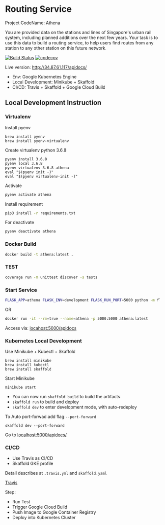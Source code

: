 # Routing Service

Project CodeName: Athena

You are provided data on the stations and lines of Singapore's urban rail system, including planned additions over the next few years. Your task is to use this data to build a routing service, to help users find routes from any station to any other station on this future network.

[![Build Status](https://travis-ci.org/votiethuy/routing-service.svg)](https://travis-ci.org/votiethuy/routing-service)
[![codecov](https://codecov.io/gh/votiethuy/routing-service/branch/main/graph/badge.svg?token=No8s3cbufI)](undefined)

Live version: http://34.87.61.117/apidocs/

- Env: Google Kubernetes Engine
- Local Development: Minikube + Skaffold
- CI/CD: Travis + Skaffold + Google Cloud Build


## Local Development Instruction

### Virtualenv

Install pyenv

```
brew install pyenv
brew install pyenv-virtualenv
```

Create virtualenv python 3.6.8 

```
pyenv install 3.6.8
pyenv local 3.6.8
pyenv virtualenv 3.6.8 athena
eval "$(pyenv init -)"
eval "$(pyenv virtualenv-init -)"
```

Activate

```bash
pyenv activate athena
```

Install requirement

```bash
pip3 install -r requirements.txt
```

For deactivate

```bash
pyenv deactivate athena
```

### Docker Build

```bash
docker build -t athena:latest .
```

### TEST

```bash
coverage run -m unittest discover -s tests
```

### Start Service

```bash
FLASK_APP=athena FLASK_ENV=development FLASK_RUN_PORT=5000 python -m flask run
```

OR

```bash
docker run -it --rm=true --name=athena -p 5000:5000 athena:latest
```

Access via: [locahost:5000/apidocs](http://localhost:5000/apidocs)

### Kubernetes Local Development

Use Minikube + Kubectl + Skaffold

```
brew install minikube
brew install kubectl
brew install skaffold
```

Start Minikube

```
minikube start
```

* You can now run `skaffold build` to build the artifacts
* `skaffold run` to build and deploy
* `skaffold dev` to enter development mode, with auto-redeploy

To Auto port-forwad add flag `--port-forward`

```
skaffold dev --port-forward
```


Go to [localhost:5000/apidocs/](http://localhost:5000/apidocs/)



### CI/CD

- Use Travis as CI/CD
- Skaffold GKE profile

Detail describes at `.travis.yml` and `skaffold.yaml`

[Travis](https://travis-ci.org/votiethuy/routing-service)

Step:

- Run Test
- Trigger Google Cloud Build
- Push Image to Google Container Registry
- Deploy into Kubernetes Cluster